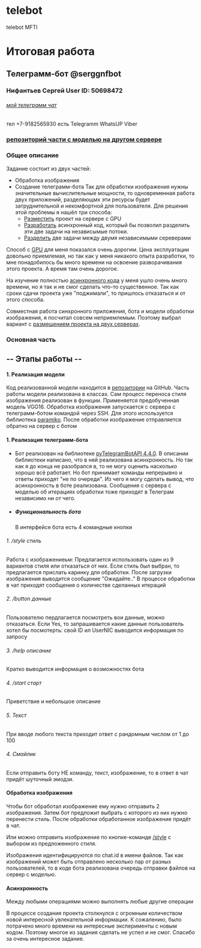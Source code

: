 # telebot
telebot MFTI
# Итоговая работа
## Телеграмм-бот  @serggnfbot
### Нифантьев Сергей User ID: 50698472 
######  [мой телеграмм чат](https://t.me/SergNifant)
тел +7-9182565930 есть Telegramm WhatsUP Viber 
### [репозиторий части с моделью на другом сервере](https://github.com/SergNif/server)

###  Общее описание
Задание состоит из двух частей:
* Обработка изображения
* Создание телеграмм-бота
Так для обработки изображения нужны значительные вычислительные мощности, то одновременная работа двух приложений, разделяющмх эти ресурсы будет затруднительной и некомфортной для пользователя.
Для решения этой проблемы я нашёл три способа:
    * [Разместить](#17) проект на сервере с GPU <a id="12"></a>
    * [Разработать](#16) асинхронный код<a id="13"></a>, который бы позволил разделить эти две задачи на независымые потоки.
    * [Разделить](#15) <a id="14"></a> две задачи между двумя независимыми сереверами


<a id="17"></a>Способ с [GPU](#12) для меня показался очень дорогим. Цена эксплуатации довольно приемлемая, но так как у меня никакого опыта разработки, то мне понадобилось бы много времени на освоение разворачивания этого проекта. А время там очень дорогое.

<a id="16"></a>На изучение полностью [асинхронного кода](#13) у меня ушло очень много времени, но я так и не смог сделать что-то существенное. Так как сроки сдачи проекта уже "поджимали", то пришлось отказаться и от этого способа.

<a id="15"></a>Совместная работа синхронного приложения, бота и модели обработки изображения, я посчитал совсем неприемлемым. Поэтому выбрал вариант с [размещением проекта на двух серверах](#14).
### Основная часть

## -- Этапы работы --
#### 1. Реализация модели
Код реализованной модели находится в [репозитории](https://github.com/SergNif/server) на GitHub. Часть работы модели реализована в классах. Сам процесс переноса стиля изображения реализован в функции. Применяется предобученная модель VGG16. Обработка изображения запускается с сервера с телеграмм-ботом командой через SSH. Для этого используется библиотека [paramiko](https://www.paramiko.org/). После обработки изображение отправляется обратно на сервер с ботом
#### 1. Реализация телеграмм-бота
* Бот реализован на библиотеке [pyTelegramBotAPI 4.4.0](https://pypi.org/project/pyTelegramBotAPI/). В описании библиотеки написано, что в ней реализована асинхронность. Но так как я до конца не разобрался в, то не могу оценить насколько хорошо всё работает. Но бот принимает команды непрерывно и ответы приходят "не по очереди". Из чего я могу сделать вывод, что асинхронность в боте реализована. Сообщения с сервера с моделью об итерациях обработки тоже приходят в Телеграм независимо ни от чего.
* ##### Функциональность бота
    В интерфейсе бота есть 4 командные кнопки 
######    1. /style стиль<a id="18"></a>
Работа с изображениеьм:
Предлагается использовать один из 9 вариантов стиля или отказаться от них.
Если стиль был выбран, то предлагается прислать каринку для обработки. После загрузки изображения выводится сообщение "Ожидайте.." 
В процессе обработки в чат приходят сообщения о количестве сделанных итераций
######    2. /button данные
Пользователю пердлагается посмотреть вои данные, можно отказаться.
Если Yes, то запрашивается какие данные пользователь хотел бы посмотерть: свой ID ил UserNIC
выводится информация по запросу
######    3. /help описание
Кратко выводится информация о возможностях бота
######    4. /start старт
Приветствие и небольшое описание
######    5. Текст
При вводе любого текста приходит ответ с рандомным числом от 1 до 100
######    4. Смайлик
Если отправить боту НЕ команду, текст, изображение, то в ответ в чат придёт шуточный эмодзи.

#### Обработка изображения
Чтобы бот обработал изображение ему нужно отправить 2 изображения.
Затем бот предложит выбрать с которого из них нужно перенести стиль.
После обработки обработанное изображение придёт в чат.

Или можно отправить изображение по кнопке-команде [/style](#18) с выбором из предложенного стиля.

Изображения идентифицируются по chat.id в имени файлов.
Так как изображений может быть отправлено несколько пар от разных пользователей, то в коде бота реализована очередь отправки файлов на сервер с моделью.

#### Асинхронность
Между любыми операциями можно выполнять любые другие операции



В процессе создания проекта столкнулся с огромным количеством новой интересной увлекательной информации. К сожалению, было потрачено много времени на интересные эксперименты с новым кодом.
Поэтому многое из задания сделать не успел и не смог.
Спасибо за очень интересное задание. 
